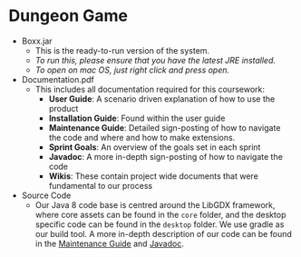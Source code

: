 # Dungeon Game

- Boxx.jar
    - This is the ready-to-run version of the system.
    - *To run this, please ensure that you have the latest JRE installed.*
    - *To open on mac OS, just right click and press open.*
- Documentation.pdf
    - This includes all documentation required for this coursework:
        - **User Guide**: A scenario driven explanation of how to use the product
        - **Installation Guide**: Found within the user guide
        - **Maintenance Guide**: Detailed sign-posting of how to navigate the code and where and how to make extensions.
        - **Sprint Goals**: An overview of the goals set in each sprint
        - **Javadoc**: A more in-depth sign-posting of how to navigate the code
        - **Wikis**: These contain project wide documents that were fundamental to our process
- Source Code
    - Our Java 8 code base is centred around the LibGDX framework, where core assets can be found in the `core` folder, and the desktop specific code can be found in the `desktop` folder. We use gradle as our build tool. A more in-depth description of our code can be found in the [Maintenance Guide](documentation/maintenance-guide.md) and [Javadoc](http://boxx-javadoc.surge.sh/).
